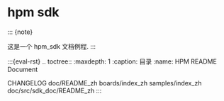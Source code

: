 hpm sdk
===================================
::: {note}

   这是一个 hpm_sdk 文档例程.
:::

:::{eval-rst}
.. toctree::
   :maxdepth: 1
   :caption: 目录
   :name: HPM README Document

   CHANGELOG
   doc/README_zh
   boards/index_zh
   samples/index_zh
   doc/src/sdk_doc/README_zh
:::